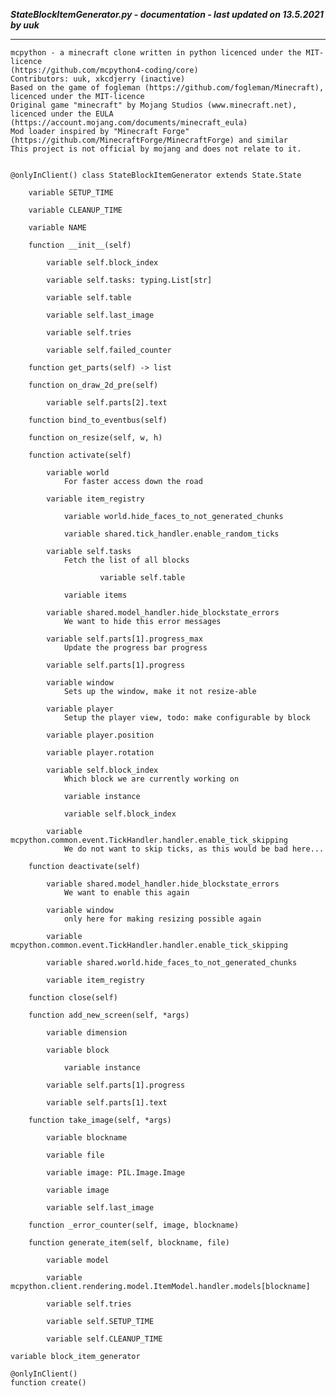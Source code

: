 ***StateBlockItemGenerator.py - documentation - last updated on 13.5.2021 by uuk***
___

    mcpython - a minecraft clone written in python licenced under the MIT-licence 
    (https://github.com/mcpython4-coding/core)
    Contributors: uuk, xkcdjerry (inactive)
    Based on the game of fogleman (https://github.com/fogleman/Minecraft), licenced under the MIT-licence
    Original game "minecraft" by Mojang Studios (www.minecraft.net), licenced under the EULA
    (https://account.mojang.com/documents/minecraft_eula)
    Mod loader inspired by "Minecraft Forge" (https://github.com/MinecraftForge/MinecraftForge) and similar
    This project is not official by mojang and does not relate to it.


    @onlyInClient() class StateBlockItemGenerator extends State.State

        variable SETUP_TIME

        variable CLEANUP_TIME

        variable NAME

        function __init__(self)

            variable self.block_index

            variable self.tasks: typing.List[str]

            variable self.table

            variable self.last_image

            variable self.tries

            variable self.failed_counter

        function get_parts(self) -> list

        function on_draw_2d_pre(self)

            variable self.parts[2].text

        function bind_to_eventbus(self)

        function on_resize(self, w, h)

        function activate(self)

            variable world
                For faster access down the road

            variable item_registry

                variable world.hide_faces_to_not_generated_chunks

                variable shared.tick_handler.enable_random_ticks

            variable self.tasks
                Fetch the list of all blocks

                        variable self.table

                variable items

            variable shared.model_handler.hide_blockstate_errors
                We want to hide this error messages

            variable self.parts[1].progress_max
                Update the progress bar progress

            variable self.parts[1].progress

            variable window
                Sets up the window, make it not resize-able

            variable player
                Setup the player view, todo: make configurable by block

            variable player.position

            variable player.rotation

            variable self.block_index
                Which block we are currently working on

                variable instance

                variable self.block_index

            variable mcpython.common.event.TickHandler.handler.enable_tick_skipping
                We do not want to skip ticks, as this would be bad here...

        function deactivate(self)

            variable shared.model_handler.hide_blockstate_errors
                We want to enable this again

            variable window
                only here for making resizing possible again

            variable mcpython.common.event.TickHandler.handler.enable_tick_skipping

            variable shared.world.hide_faces_to_not_generated_chunks

            variable item_registry

        function close(self)

        function add_new_screen(self, *args)

            variable dimension

            variable block

                variable instance

            variable self.parts[1].progress

            variable self.parts[1].text

        function take_image(self, *args)

            variable blockname

            variable file

            variable image: PIL.Image.Image

            variable image

            variable self.last_image

        function _error_counter(self, image, blockname)

        function generate_item(self, blockname, file)

            variable model

            variable mcpython.client.rendering.model.ItemModel.handler.models[blockname]

            variable self.tries

            variable self.SETUP_TIME

            variable self.CLEANUP_TIME

    variable block_item_generator

    @onlyInClient()
    function create()